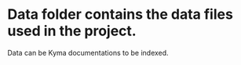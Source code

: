 # Data folder contains the data files used in the project.
Data can be Kyma documentations to be indexed.